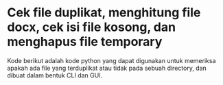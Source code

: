 # Cek file duplikat, menghitung file docx, cek isi file kosong, dan menghapus file temporary
Kode berikut adalah kode python yang dapat digunakan untuk memeriksa apakah ada file yang terduplikat atau tidak pada sebuah directory, dan dibuat dalam bentuk CLI dan GUI.
